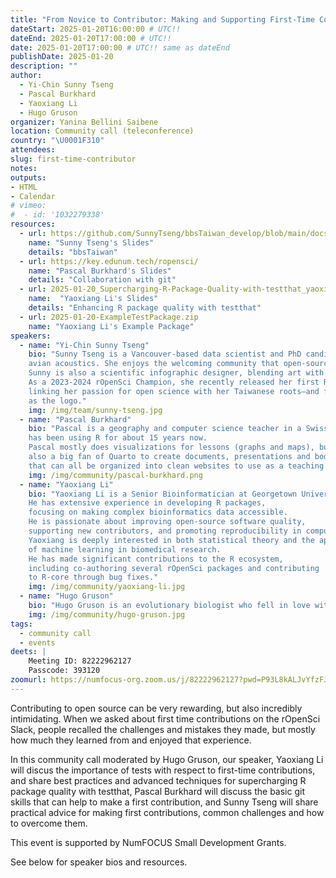 ```yaml
---
title: "From Novice to Contributor: Making and Supporting First-Time Contributions to FOSS"
dateStart: 2025-01-20T16:00:00 # UTC!!
dateEnd: 2025-01-20T17:00:00 # UTC!!
date: 2025-01-20T17:00:00 # UTC!! same as dateEnd
publishDate: 2025-01-20
description: ""
author:
  - Yi-Chin Sunny Tseng
  - Pascal Burkhard  
  - Yaoxiang Li
  - Hugo Gruson 
organizer: Yanina Bellini Saibene
location: Community call (teleconference)
country: "\U0001F310"
attendees: 
slug: first-time-contributor
notes: 
outputs:
- HTML
- Calendar 
# vimeo:
#  - id: '1032279338'
resources:
  - url: https://github.com/SunnyTseng/bbsTaiwan_develop/blob/main/docs/2025_01_rOpenSci_community_call/bbsTaiwan%20update.pdf
    name: "Sunny Tseng's Slides"
    details: "bbsTaiwan"
  - url: https://key.edunum.tech/ropensci/
    name: "Pascal Burkhard's Slides"
    details: "Collaboration with git"
  - url: 2025-01-20_Supercharging-R-Package-Quality-with-testthat_yaoxiang-li.pdf
    name:  "Yaoxiang Li's Slides"
    details: "Enhancing R package quality with testthat"
  - url: 2025-01-20-ExampleTestPackage.zip
    name: "Yaoxiang Li's Example Package"
speakers:  
  - name: "Yi-Chin Sunny Tseng"
    bio: "Sunny Tseng is a Vancouver-based data scientist and PhD candidate specializing in 
    avian acoustics. She enjoys the welcoming community that open-source science brings to her career. 
    Sunny is also a scientific infographic designer, blending art with conservation research. 
    As a 2023-2024 rOpenSci Champion, she recently released her first R package, bbsTaiwan, 
    linking her passion for open science with her Taiwanese roots—and featuring her bird art 
    as the logo."
    img: /img/team/sunny-tseng.jpg
  - name: "Pascal Burkhard"
    bio: "Pascal is a geography and computer science teacher in a Swiss high school, and
    has been using R for about 15 years now. 
    Pascal mostly does visualizations for lessons (graphs and maps), but is 
    also a big fan of Quarto to create documents, presentations and books 
    that can all be organized into clean websites to use as a teaching platform."
    img: /img/community/pascal-burkhard.png   
  - name: "Yaoxiang Li"
    bio: "Yaoxiang Li is a Senior Bioinformatician at Georgetown University. 
    He has extensive experience in developing R packages, 
    focusing on making complex bioinformatics data accessible. 
    He is passionate about improving open-source software quality, 
    supporting new contributors, and promoting reproducibility in computational biology. 
    Yaoxiang is deeply interested in both statistical theory and the application 
    of machine learning in biomedical research. 
    He has made significant contributions to the R ecosystem, 
    including co-authoring several rOpenSci packages and contributing 
    to R-core through bug fixes."
    img: /img/community/yaoxiang-li.jpg
  - name: "Hugo Gruson"
    bio: "Hugo Gruson is an evolutionary biologist who fell in love with R and R package development during his PhD. He is now working full-time as an R package developer, with a current focus on making the ecosystem of R packages for epidemiology more robust."
    img: /img/community/hugo-gruson.jpg    
tags:
  - community call
  - events
deets: |
    Meeting ID: 82222962127
    Passcode: 393120
zoomurl: https://numfocus-org.zoom.us/j/82222962127?pwd=P93L8kALJvYfzFJzv0UoRarNqCRpt8.1
---
```



Contributing to open source can be very rewarding, but also incredibly intimidating. 
When we asked about first time contributions on the rOpenSci Slack, 
people recalled the challenges and mistakes they made, 
but mostly how much they learned from and enjoyed that experience.

In this community call moderated by Hugo Gruson, our speaker, 
Yaoxiang Li will discus the importance of tests with respect to first-time contributions, and share best practices and advanced techniques for supercharging 
R package quality with testthat, Pascal Burkhard will discuss the basic git 
skills that can help to make a first contribution, and Sunny Tseng will share 
practical advice for making first contributions, common challenges and how to 
overcome them.

This event is supported by NumFOCUS Small Development Grants.

See below for speaker bios and resources.
